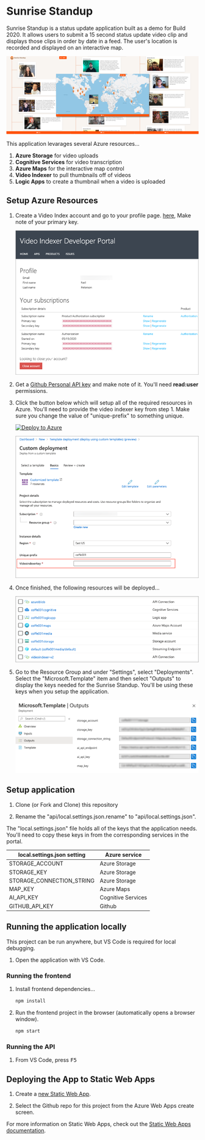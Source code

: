 # Sunrise Standup

Sunrise Standup is a status update application built as a demo for Build 2020. It allows users to submit a 15 second status update video clip and displays those clips in order by date in a feed. The user's location is recorded and displayed on an interactive map.

![sunrise-standup-demo](sunrise.png)

This application levarages several Azure resources...

1. **Azure Storage** for video uploads
1. **Cognitive Services** for video transcription
1. **Azure Maps** for the interactive map control
1. **Video Indexer** to pull thumbnails off of videos
1. **Logic Apps** to create a thumbnail when a video is uploaded

## Setup Azure Resources

1. Create a Video Index account and go to your profile page. [here](https://api-portal.videoindexer.ai/), Make note of your primary key.

   ![video indexer key screen](images/video-indexer.png)

1. Get a [Github Personal API key](https://github.com/settings/tokens) and make note of it. You'll need **read:user** permissions.

1. Click the button below which will setup all of the required resources in Azure. You'll need to provide the video indexer key from step 1. Make sure you change the value of "unique-prefix" to something unique.

   [![Deploy to Azure](https://aka.ms/deploytoazurebutton)](https://portal.azure.com/#create/Microsoft.Template/uri/https%3A%2F%2Fraw.githubusercontent.com%2Fsunrise-standup%2Fsunrise-standup%2Fmaster%2Fazuredeploy.json)

   ![custom deployment screen in Azure Portal](images/custom-deployment.png)

1. Once finished, the following resources will be deployed...

   ![deployed resources deiplayed in Azure Portal](images/deployed-resources.png)

1. Go to the Resource Group and under "Settings", select "Deployments". Select the "Microsoft.Template" item and then select "Outputs" to display the keys needed for the Sunrise Standup. You'll be using these keys when you setup the application.

   ![outputs from resource group](images/outputs.png)

## Setup application

1. Clone (or Fork and Clone) this repository

1. Rename the "api/local.settings.json.rename" to "api/local.settings.json".

The "local.settings.json" file holds all of the keys that the application needs. You'll need to copy these keys in from the corresponding services in the portal.

| local.settings.json setting | Azure service      |
| --------------------------- | ------------------ |
| STORAGE_ACCOUNT             | Azure Storage      |
| STORAGE_KEY                 | Azure Storage      |
| STORAGE_CONNECTION_STRING   | Azure Storage      |
| MAP_KEY                     | Azure Maps         |
| AI_API_KEY                  | Cognitive Services |
| GITHUB_API_KEY              | Github             |

## Running the application locally

This project can be run anywhere, but VS Code is required for local debugging.

1. Open the application with VS Code.

### Running the frontend

1. Install frontend dependencies...

   ```bash
   npm install
   ```

1. Run the frontend project in the browser (automatically opens a browser window).

   ```bash
   npm start
   ```

### Running the API

1. From VS Code, press <kbd>F5</kbd>

## Deploying the App to Static Web Apps

1. Create a [new Static Web App](https://portal.azure.com/#create/Microsoft.StaticApp).

1. Select the Github repo for this project from the Azure Web Apps create screen.

For more information on Static Web Apps, check out the [Static Web Apps documentation](https://aka.ms/swadocs).
